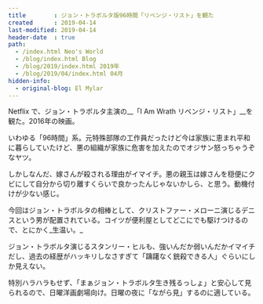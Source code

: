 ```yaml
---
title        : ジョン・トラボルタ版96時間「リベンジ・リスト」を観た
created      : 2019-04-14
last-modified: 2019-04-14
header-date  : true
path:
  - /index.html Neo's World
  - /blog/index.html Blog
  - /blog/2019/index.html 2019年
  - /blog/2019/04/index.html 04月
hidden-info:
  - original-blog: El Mylar
---
```


Netflix で、ジョン・トラボルタ主演の__「I Am Wrath リベンジ・リスト」__を観た。2016年の映画。

いわゆる「96時間」系。元特殊部隊の工作員だったけど今は家族に恵まれ平和に暮らしていたけど、悪の組織が家族に危害を加えたのでオジサン怒っちゃうぞなヤツ。

しかしなんだ、嫁さんが殺される理由がイマイチ。悪の親玉は嫁さんを穏便にクビにして自分から切り離すくらいで良かったんじゃないかしら、と思う。動機付けが少ない感じ。

今回はジョン・トラボルタの相棒として、クリストファー・メローニ演じるデニスという男が配置されている。コイツが便利屋としてどこにでも駆けつけるので、とにかく_生温い。_

ジョン・トラボルタ演じるスタンリー・ヒルも、強いんだか弱いんだかイマイチだし、過去の経歴がハッキリしなさすぎて「躊躇なく銃殺できる人」ぐらいにしか見えない。

特別ハラハラもせず、「まぁジョン・トラボルタ生き残るっしょ」と安心して見られるので、日曜洋画劇場向け。日曜の夜に「ながら見」するのに適している。
